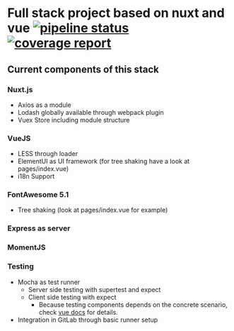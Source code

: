 # Full stack project based on nuxt and vue [![pipeline status](https://gitlab.projects-by-me.de/playground/nuxt-full-stack/badges/master/pipeline.svg)](https://gitlab.projects-by-me.de/playground/nuxt-full-stack/commits/master) [![coverage report](http://gitlab.projects-by-me.de/playground/nuxt-full-fastify/badges/master/coverage.svg)](http://gitlab.projects-by-me.de/playground/nuxt-full-fastify/commits/master)

## Current components of this stack

### Nuxt.js

* Axios as a module
* Lodash globally available through webpack plugin
* Vuex Store including module structure

### VueJS

* LESS through loader
* ElementUI as UI framework (for tree shaking have a look at pages/index.vue)
* i18n Support

### FontAwesome 5.1

* Tree shaking (look at pages/index.vue for example)

### Express as server

### MomentJS

### Testing
* Mocha as test runner
    * Server side testing with supertest and expect
    * Client side testing with expect
        * Because testing components depends on the concrete scenario, check [vue docs](https://vuejs.org/v2/guide/unit-testing.html#Setup-and-Tooling) for details.
* Integration in GitLab through basic runner setup
